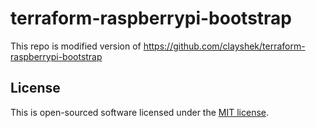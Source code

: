 # terraform-raspberrypi-bootstrap

This repo is modified version of https://github.com/clayshek/terraform-raspberrypi-bootstrap

 ## License

This is open-sourced software licensed under the [MIT license](http://opensource.org/licenses/MIT).
